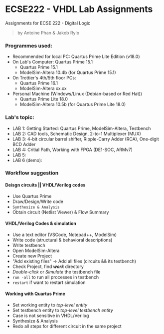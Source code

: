 # ECSE222 - VHDL Lab Assignments
Assignments for ECSE 222 - Digital Logic 
> by Antoine Phan & Jakob Rylo

### Programmes used: 
- Recommended for local PC: Quartus Prime Lite Edition (v18.0)
- On Lab's Computer: Quartus Prime 15.1
	- Quartus Prime 15.1
	- ModelSim-Altera 10.4b (for Quartus Prime 15.1)
- On Trottier's 4th/5th floor PCs:
	- Quartus Prime 16.1
	- ModelSim-Altera xx.xx
- Personal Machine (Windows/Linux (Debian-based or Red Hat))
	- Quartus Prime Lite 18.0
	- ModelSim-Altera 10.5b (for Quartus Prime Lite 18.0)

### Lab's topic:
- LAB 1: Getting Started: Quartus Prime, ModelSim-Altera, Testbench
- LAB 2: CAD tools, Schematic Design, 2-to-1 Multiplexer (MUX)
- LAB 3: 4-bit circular barrel shifter, Ripple-Carry Adder (RCA), One-digit BCD Adder
- LAB 4: Critial Path, Working with FPGA (DE1-SOC, ARMv7)
- LAB 5:
- LAB 6 (demo):

### Workflow suggestion
#### Deisgn circuits || VHDL/Verilog codes
- Use Quartus Prime
- Draw/Design/Write code
- ```Synthesize & Analysis```
- Obtain circuit (Netlist Viewer) & Flow Summary

#### VHDL/Verilog Codes & simulation
- Use a text editor (VSCode, Notepad++, ModelSim)
- Write code (structural & behavioral descriptions)
- Write testbench
- Open ModelSim-Altera
- Create new Project
- "Add existing files" -> Add all files (circuits && its testbench)
- Check Project, find ***work*** directory
- *Double-click* or *Simulate* the testbench file
- ```run -all``` to run all processes in testbench
- ```restart``` if want to restart simulation

#### Working with Quartus Prime
- Set working entity to *top-level entity*
- Set testbench entity to *top-level testbench entity*
- Case is not sensitive in VHDL/Verilog
- Synthesize & Analysis
- Redo all steps for different circuit in the same project
